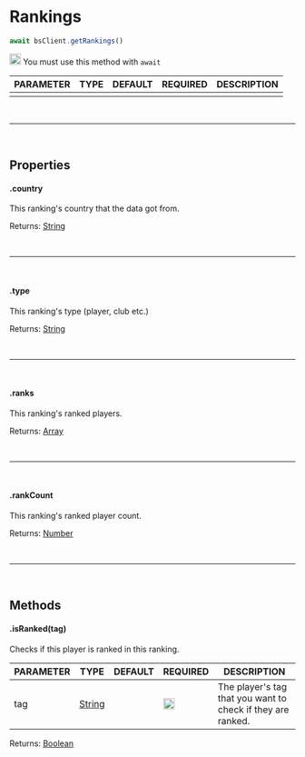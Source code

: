 # Rankings

```js
await bsClient.getRankings()
```

<img src="https://i.imgur.com/Gbv8zQs.png" height="20" alt="Exclamation"> You must use this method with `await`

| PARAMETER      | TYPE                                                                                      | DEFAULT | REQUIRED  | DESCRIPTION                                        |
| -------------- | ----------------------------------------------------------------------------------------- | ------- | --------- | -------------------------------------------------- |
|         |       |         |         |                          |

<br>
<hr>
<br>

## Properties

#### .country
This ranking's country that the data got from.

Returns: [String](https://developer.mozilla.org/en-US/docs/Web/JavaScript/Reference/Global_Objects/String)

<br>
<hr>
<br>

#### .type
This ranking's type (player, club etc.)

Returns: [String](https://developer.mozilla.org/en-US/docs/Web/JavaScript/Reference/Global_Objects/String)

<br>
<hr>
<br>

#### .ranks
This ranking's ranked players.

Returns: [Array](https://developer.mozilla.org/en-US/docs/Web/JavaScript/Reference/Global_Objects/Array)

<br>
<hr>
<br>

#### .rankCount
This ranking's ranked player count.

Returns: [Number](https://developer.mozilla.org/en-US/docs/Web/JavaScript/Reference/Global_Objects/Number)

<br>
<hr>
<br>

## Methods

#### .isRanked(tag)
Checks if this player is ranked in this ranking.

| PARAMETER      | TYPE                                                                                      | DEFAULT | REQUIRED  | DESCRIPTION                                        |
| -------------- | ----------------------------------------------------------------------------------------- | ------- | --------- | -------------------------------------------------- |
|    tag      |   [String](https://developer.mozilla.org/en-US/docs/Web/JavaScript/Reference/Global_Objects/String)    |         |    <img src="https://cdn.discordapp.com/emojis/849196541126508565.png?v=1" height="20">     |        The player's tag that you want to check if they are ranked.                |

Returns: [Boolean](https://developer.mozilla.org/en-US/docs/Web/JavaScript/Reference/Global_Objects/Boolean)

